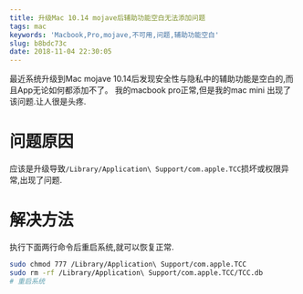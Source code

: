 ```yaml
---
title: 升级Mac 10.14 mojave后辅助功能空白无法添加问题
tags: mac
keywords: 'Macbook,Pro,mojave,不可用,问题,辅助功能空白'
slug: b8bdc73c
date: 2018-11-04 22:30:05
---
```


最近系统升级到Mac mojave 10.14后发现安全性与隐私中的辅助功能是空白的,而且App无论如何都添加不了。
我的macbook pro正常,但是我的mac mini 出现了该问题.让人很是头疼.

# 问题原因

应该是升级导致`/Library/Application\ Support/com.apple.TCC`损坏或权限异常,出现了问题.

# 解决方法
执行下面两行命令后重启系统,就可以恢复正常.
``` bash
sudo chmod 777 /Library/Application\ Support/com.apple.TCC
sudo rm -rf /Library/Application\ Support/com.apple.TCC/TCC.db
# 重启系统
```

